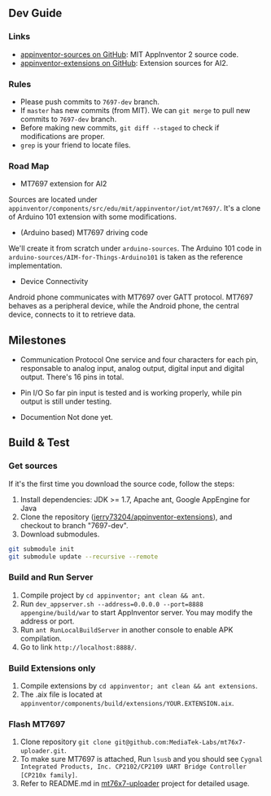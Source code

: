 ## Dev Guide

### Links
* [appinventor-sources on GitHub](https://github.com/mit-cml/appinventor-sources): MIT AppInventor 2 source code.
* [appinventor-extensions on GitHub](https://github.com/mit-cml/appinventor-extensions/tree/extension/bluetoothle):  Extension sources for AI2.

### Rules
* Please push commits to `7697-dev` branch.
* If `master` has new commits (from MIT). We can `git merge` to pull new commits to `7697-dev` branch.
* Before making new commits, `git diff --staged` to check if modifications are proper.
* `grep` is your friend to locate files.

### Road Map

* MT7697 extension for AI2

Sources are located under `appinventor/components/src/edu/mit/appinventor/iot/mt7697/`. It's a clone of Arduino 101 extension with some modifications.

* (Arduino based) MT7697 driving code

We'll create it from scratch under `arduino-sources`. The Arduino 101 code in `arduino-sources/AIM-for-Things-Arduino101` is taken as the reference implementation.

* Device Connectivity

Android phone communicates with MT7697 over GATT protocol. MT7697 behaves as a peripheral device, while the Android phone, the central device, connects to it to retrieve data.

## Milestones

* Communication Protocol
One service and four characters for each pin, responsable to analog input, analog output, digital input and digital output. There's 16 pins in total.

* Pin I/O
So far pin input is tested and is working properly, while pin output is still under testing.

* Documention
Not done yet.

## Build & Test

### Get sources
If it's the first time you download the source code, follow the steps:
1. Install dependencies: JDK >= 1.7, Apache ant, Google AppEngine for Java
2. Clone the repository ([jerry73204/appinventor-extensions](https://github.com/jerry73204/appinventor-extensions)), and checkout to branch "7697-dev".
3. Download submodules.
```sh
git submodule init
git submodule update --recursive --remote
```

### Build and Run Server
1. Compile project by `cd appinventor; ant clean && ant`.
2. Run `dev_appserver.sh --address=0.0.0.0 --port=8888 appengine/build/war` to start AppInventor server. You may modify the address or port.
3. Run `ant RunLocalBuildServer` in another console to enable APK compilation.
4. Go to link `http://localhost:8888/`.

### Build Extensions only
1. Compile extensions by `cd appinventor; ant clean && ant extensions`.
2. The .aix file is located at `appinventor/components/build/extensions/YOUR.EXTENSION.aix`.

### Flash MT7697
1. Clone repository `git clone git@github.com:MediaTek-Labs/mt76x7-uploader.git`.
2. To make sure MT7697 is attached, Run `lsusb` and you should see `Cygnal Integrated Products, Inc. CP2102/CP2109 UART Bridge Controller [CP210x family]`.
3. Refer to README.md in [mt76x7-uploader](https://github.com/MediaTek-Labs/mt76x7-uploader) project for detailed usage.
